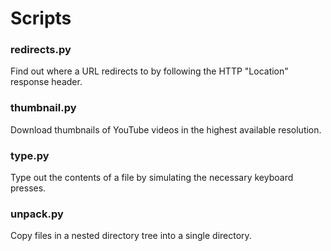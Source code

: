 # Scripts

### redirects.py
Find out where a URL redirects to by following the HTTP "Location" response header.

### thumbnail.py
Download thumbnails of YouTube videos in the highest available resolution.

### type.py
Type out the contents of a file by simulating the necessary keyboard presses.

### unpack.py
Copy files in a nested directory tree into a single directory.
